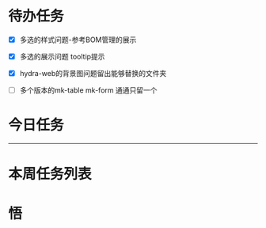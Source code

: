 # 待办任务
- [x] 多选的样式问题-参考BOM管理的展示
- [x] 多选的展示问题 tooltip提示
- [x] hydra-web的背景图问题留出能够替换的文件夹
- [ ] 多个版本的mk-table mk-form 通通只留一个


# 今日任务





------
# 本周任务列表



# 悟